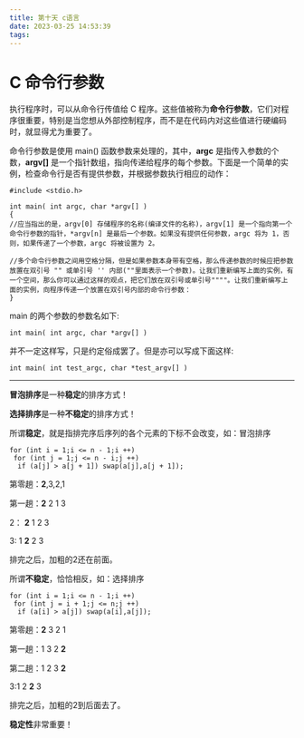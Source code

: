 ```yaml
---
title: 第十天 c语言
date: 2023-03-25 14:53:39
tags:
---
```


# C 命令行参数

执行程序时，可以从命令行传值给 C 程序。这些值被称为**命令行参数**，它们对程序很重要，特别是当您想从外部控制程序，而不是在代码内对这些值进行硬编码时，就显得尤为重要了。

命令行参数是使用 main() 函数参数来处理的，其中，**argc** 是指传入参数的个数，**argv[]** 是一个指针数组，指向传递给程序的每个参数。下面是一个简单的实例，检查命令行是否有提供参数，并根据参数执行相应的动作：

```
#include <stdio.h>

int main( int argc, char *argv[] )  
{
//应当指出的是，argv[0] 存储程序的名称(编译文件的名称)，argv[1] 是一个指向第一个命令行参数的指针，*argv[n] 是最后一个参数。如果没有提供任何参数，argc 将为 1，否则，如果传递了一个参数，argc 将被设置为 2。

//多个命令行参数之间用空格分隔，但是如果参数本身带有空格，那么传递参数的时候应把参数放置在双引号 "" 或单引号 '' 内部(""里面表示一个参数)。让我们重新编写上面的实例，有一个空间，那么你可以通过这样的观点，把它们放在双引号或单引号""""。让我们重新编写上面的实例，向程序传递一个放置在双引号内部的命令行参数：
}
```

main 的两个参数的参数名如下:

```
int main( int argc, char *argv[] )
```

并不一定这样写，只是约定俗成罢了。但是亦可以写成下面这样:

```
int main( int test_argc, char *test_argv[] )  
```

------

**冒泡排序**是一种**稳定**的排序方式！

**选择排序**是一种**不稳定**的排序方式！

所谓**稳定**，就是指排完序后序列的各个元素的下标不会改变，如：冒泡排序

```
for (int i = 1;i <= n - 1;i ++)
 for (int j = 1;j <= n - i;j ++)
  if (a[j] > a[j + 1]) swap(a[j],a[j + 1]);
```

第零趟：**2**,3,2,1

第一趟：**2** 2 1 3 

2： **2** 1 2 3

3:    1 **2** 2 3

排完之后，加粗的2还在前面。

所谓**不稳定**，恰恰相反，如：选择排序

```
for (int i = 1;i <= n - 1;i ++)
 for (int j = i + 1;j <= n;j ++)
  if (a[i] > a[j]) swap(a[i],a[j]);
```

第零趟：**2** 3 2 1

第一趟：1 3 2 **2**

第二趟：1 2 3 **2**

3:1 2 **2** 3

排完之后，加粗的2到后面去了。

**稳定性**非常重要！
